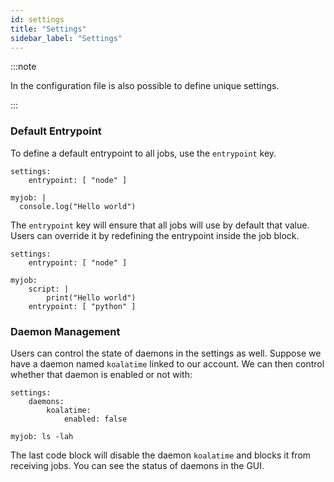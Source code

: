 ```yaml
---
id: settings
title: "Settings"
sidebar_label: "Settings"
---
```


:::note

In the configuration file is also possible to define unique settings.

:::

### Default Entrypoint

To define a default entrypoint to all jobs, use the `entrypoint` key.

```shell
settings:
    entrypoint: [ "node" ]

myjob: |
  console.log("Hello world")
```

The `entrypoint` key will ensure that all jobs will use by default that value. Users can override it by redefining the entrypoint inside the job block.

```shell
settings:
    entrypoint: [ "node" ]

myjob:
    script: |
        print("Hello world")
    entrypoint: [ "python" ]
```

### Daemon Management

Users can control the state of daemons in the settings as well. Suppose we have a daemon named `koalatime` linked to our account. We can then control whether that daemon is enabled or not with:

```shell
settings:
    daemons:
        koalatime:
            enabled: false

myjob: ls -lah
```

The last code block will disable the daemon `koalatime` and blocks it from receiving jobs. You can see the status of daemons in the GUI.

